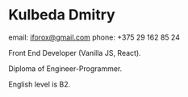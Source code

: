 # Kulbeda Dmitry

email: iforox@gmail.com
phone: +375 29 162 85 24

Front End Developer (Vanilla JS, React).

Diploma of Engineer-Programmer.

English level is B2.